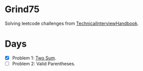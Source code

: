 # Grind75

Solving leetcode challenges from [TechnicalInterviewHandbook](https://www.techinterviewhandbook.org).

# Days
- [x] Problem 1: [Two Sum](https://leetcode.com/problems/two-sum).
- [ ] Problem 2: Valid Parentheses.
